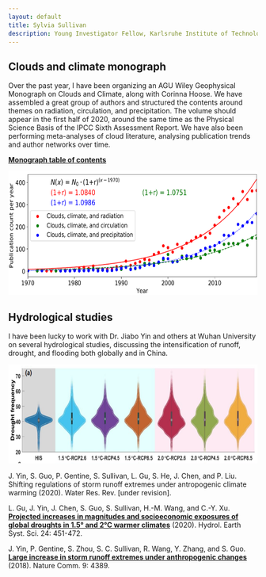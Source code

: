 ```yaml
---
layout: default
title: Sylvia Sullivan
description: Young Investigator Fellow, Karlsruhe Institute of Technology
---
```


## Clouds and climate monograph

Over the past year, I have been organizing an AGU Wiley Geophysical Monograph on Clouds and Climate, along with Corinna Hoose. We have assembled a great group of authors and structured the contents around themes on radiation, circulation, and precipitation. The volume should appear in the first half of 2020, around the same time as the Physical Science Basis of the IPCC Sixth Assessment Report. We have also been performing meta-analyses of cloud literature, analysing publication trends and author networks over time.

**[Monograph table of contents](/Files/git-toc.pdf)**

<img src="/Files/publications.png" width="600" height="250" />

## Hydrological studies

I have been lucky to work with Dr. Jiabo Yin and others at Wuhan University on several hydrological studies, discussing the intensification of runoff, drought, and flooding both globally and in China.

<img src="/Files/drought-severity.PNG" width="600" height="200" />

J. Yin, S. Guo, P. Gentine, S. Sullivan, L. Gu, S. He, J. Chen, and P. Liu. Shifting regulations of storm runoff extremes under antropogenic climate warming (2020). Water Res. Rev. [under revision]. 

L. Gu, J. Yin, J. Chen, S. Guo, S. Sullivan, H.-M. Wang, and C.-Y. Xu. **[Projected increases in magnitudes and socioeconomic exposures of global droughts in 1.5° and 2°C warmer climates](https://hess.copernicus.org/articles/24/451/2020/)** (2020). Hydrol. Earth Syst. Sci. 24: 451-472. 

J. Yin, P. Gentine, S. Zhou, S. C. Sullivan, R. Wang, Y. Zhang, and S. Guo. **[Large increase in storm runoff extremes under anthropogenic changes](https://www.nature.com/articles/s41467-018-06765-2)** (2018). Nature Comm. 9: 4389.  
